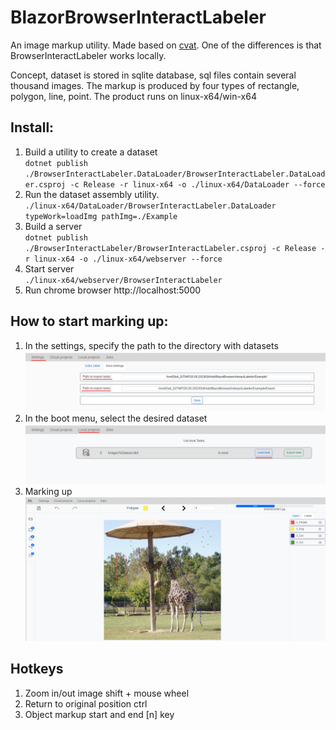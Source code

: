 # BlazorBrowserInteractLabeler

An image markup utility. Made based on [cvat](https://github.com/opencv/cvat). One of the differences is that BrowserInteractLabeler works locally.

Concept, dataset is stored in sqlite database, sql files contain several thousand images. The markup is produced by four types of rectangle, polygon, line, point. The product runs on linux-x64/win-x64

## Install:
1. Build a utility to create a dataset <br>
   `dotnet publish ./BrowserInteractLabeler.DataLoader/BrowserInteractLabeler.DataLoader.csproj -c Release -r linux-x64 -o ./linux-x64/DataLoader --force`
2. Run the dataset assembly utility.<br>
     `./linux-x64/DataLoader/BrowserInteractLabeler.DataLoader typeWork=loadImg pathImg=./Example`
3. Build a server<br>
     `dotnet publish ./BrowserInteractLabeler/BrowserInteractLabeler.csproj -c Release -r linux-x64 -o ./linux-x64/webserver --force`
4. Start server<br>
     `./linux-x64/webserver/BrowserInteractLabeler`
5. Run chrome browser http://localhost:5000<br>

## How to start marking up:
1. In the settings, specify the path to the directory with datasets
   ![plot](./Example/Info/settings.jpg)
2. In the boot menu, select the desired dataset
   ![plot](./Example/Info/load_db.jpg)
3. Marking up
   ![plot](./Example/Info/start_page.jpg)

## Hotkeys <br>
1. Zoom in/out image shift + mouse wheel
2. Return to original position ctrl
3. Object markup start and end [n] key
